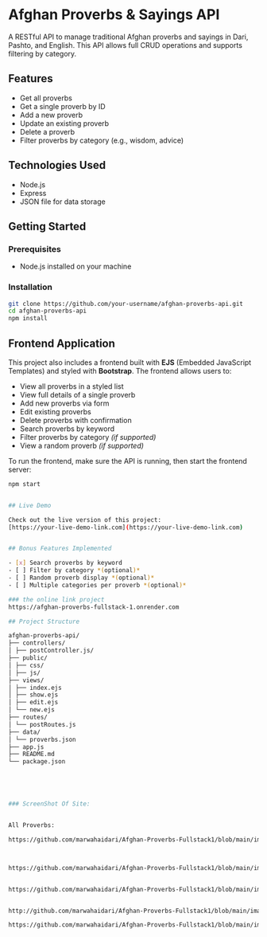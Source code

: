 # Afghan Proverbs & Sayings API

A RESTful API to manage traditional Afghan proverbs and sayings in Dari, Pashto, and English. This API allows full CRUD operations and supports filtering by category.

## Features

- Get all proverbs
- Get a single proverb by ID
- Add a new proverb
- Update an existing proverb
- Delete a proverb
- Filter proverbs by category (e.g., wisdom, advice)

## Technologies Used

- Node.js
- Express
- JSON file for data storage

## Getting Started

### Prerequisites

- Node.js installed on your machine

### Installation

```bash
git clone https://github.com/your-username/afghan-proverbs-api.git
cd afghan-proverbs-api
npm install
```



## Frontend Application

This project also includes a frontend built with **EJS** (Embedded JavaScript Templates) and styled with **Bootstrap**. The frontend allows users to:

- View all proverbs in a styled list
- View full details of a single proverb
- Add new proverbs via form
- Edit existing proverbs
- Delete proverbs with confirmation
- Search proverbs by keyword
- Filter proverbs by category *(if supported)*
- View a random proverb *(if supported)*

To run the frontend, make sure the API is running, then start the frontend server:

```bash
npm start


## Live Demo

Check out the live version of this project:
[https://your-live-demo-link.com](https://your-live-demo-link.com)


## Bonus Features Implemented

- [x] Search proverbs by keyword
- [ ] Filter by category *(optional)*
- [ ] Random proverb display *(optional)*
- [ ] Multiple categories per proverb *(optional)*

### the online link project
https://afghan-proverbs-fullstack-1.onrender.com

## Project Structure

afghan-proverbs-api/
├── controllers/
│ ├── postController.js/
├── public/
│ ├── css/
│ ├── js/
├── views/
│ ├── index.ejs
│ ├── show.ejs
│ ├── edit.ejs
│ └── new.ejs
├── routes/
│ └── postRoutes.js
├── data/
│ └── proverbs.json
├── app.js
├── README.md
└── package.json





### ScreenShot Of Site:


All Proverbs:

https://github.com/marwahaidari/Afghan-Proverbs-Fullstack1/blob/main/images/proverb2.png



https://github.com/marwahaidari/Afghan-Proverbs-Fullstack1/blob/main/images/proverb3.png


https://github.com/marwahaidari/Afghan-Proverbs-Fullstack1/blob/main/images/proverb4.png


http://github.com/marwahaidari/Afghan-Proverbs-Fullstack1/blob/main/images/proverb5.png

https://github.com/marwahaidari/Afghan-Proverbs-Fullstack1/blob/main/images/proverb6.png
